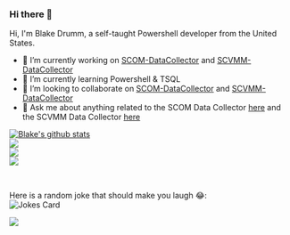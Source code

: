### Hi there 👋

<!--
**blakedrumm/blakedrumm** is a ✨ _special_ ✨ repository because its `README.md` (this file) appears on your GitHub profile.

Here are some ideas to get you started:

- 🔭 I’m currently working on ...
- 🌱 I’m currently learning ...
- 👯 I’m looking to collaborate on ...
- 🤔 I’m looking for help with ...
- 💬 Ask me about ...
- 📫 How to reach me: ...
- 😄 Pronouns: ...
- ⚡ Fun fact: ...
-->

Hi, I'm Blake Drumm, a self-taught Powershell developer from the United States.

- 🔭 I’m currently working on [SCOM-DataCollector](https://github.com/blakedrumm/SCOM-Scripts-and-SQL/releases/latest) and [SCVMM-DataCollector](https://github.com/blakedrumm/SCVMM-Scripts-and-SQL/releases/latest)
- 🌱 I’m currently learning Powershell & TSQL
- 👯 I’m looking to collaborate on [SCOM-DataCollector](https://github.com/blakedrumm/SCOM-Scripts-and-SQL/releases/latest) and [SCVMM-DataCollector](https://github.com/blakedrumm/SCVMM-Scripts-and-SQL/releases/latest)
- 💬 Ask me about anything related to the SCOM Data Collector [here](https://github.com/blakedrumm/SCOM-Scripts-and-SQL/issues) and the SCVMM Data Collector [here](https://github.com/blakedrumm/SCVMM-Scripts-and-SQL/issues)
<!-- Change the `github-readme-stats.anuraghazra1.vercel.app` to `github-readme-stats.vercel.app`  -->

<div>
<a href="https://github.com/blakedrumm">
  <img align="center" src="https://blakedrumm-github-readme-stats.vercel.app/api?username=blakedrumm&show_icons=true&include_all_commits=true&count_private=true&theme=vue-dark" alt="Blake's github stats" />
</a>
 </div>
 <div>
<a href="https://github.com/blakedrumm">
  <!-- Change the `github-readme-stats.anuraghazra1.vercel.app` to `github-readme-stats.vercel.app`  -->
  <img align="center" src="https://blakedrumm-github-readme-stats.vercel.app/api/top-langs/?username=blakedrumm&layout=compact&theme=vue-dark" />
</a>
  </div>
  <div>
<a href="https://github.com/blakedrumm/SCOM-Scripts-and-SQL/releases/latest">
  <!-- Change the `github-readme-stats.anuraghazra1.vercel.app` to `github-readme-stats.vercel.app`  -->
  <img align="center" src="https://blakedrumm-github-readme-stats.vercel.app/api/pin/?username=blakedrumm&repo=SCOM-Scripts-and-SQL&theme=vue-dark" />
</a>
  </div>
  <div>
<a href="https://github.com/blakedrumm/SCVMM-Scripts-and-SQL/releases/latest">
  <!-- Change the `github-readme-stats.anuraghazra1.vercel.app` to `github-readme-stats.vercel.app`  -->
  <img align="center" src="https://blakedrumm-github-readme-stats.vercel.app/api/pin/?username=blakedrumm&repo=SCVMM-Scripts-and-SQL&theme=vue-dark" />
</a>
</div>

&nbsp;

Here is a random joke that should make you laugh :joy:: \
![Jokes Card](https://readme-jokes.vercel.app/api?theme=calm)

![](https://hit.yhype.me/github/profile?user_id=63755224)
